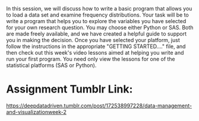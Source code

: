 In this session, we will discuss how to write a basic program that allows you to load a data set and examine frequency distributions. Your task will be to write a program that helps you to explore the variables you have selected for your own research question. You may choose either Python or SAS. Both are made freely available, and we have created a helpful guide to support you in making the decision. Once you have selected your platform, just follow the instructions in the appropriate "GETTING STARTED...." file, and then check out this week's video lessons aimed at helping you write and run your first program. You need only view the lessons for one of the statistical platforms (SAS or Python).

# Assignment Tumblr Link:
https://deepdatadriven.tumblr.com/post/172538997228/data-management-and-visualizationweek-2

